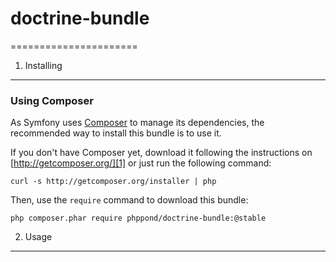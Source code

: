 # doctrine-bundle
======================

1) Installing
------------------------

### Using Composer

As Symfony uses [Composer][1] to manage its dependencies, the recommended way to install this bundle is to use it.

If you don't have Composer yet, download it following the instructions on
[http://getcomposer.org/][1] or just run the following command:

    curl -s http://getcomposer.org/installer | php

Then, use the `require` command to download this bundle:

    php composer.phar require phppond/doctrine-bundle:@stable


2) Usage
------------------------

```php

```
 
 
[1]:  http://getcomposer.org/
 